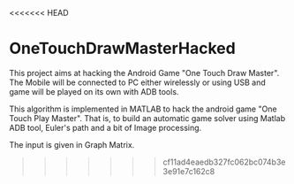 <<<<<<< HEAD

# OneTouchDrawMasterHacked
This project aims at hacking the Android Game "One Touch Draw Master". The Mobile will be connected to PC either wirelessly or using USB and game will be played on its own with ADB tools.


This algorithm is implemented in MATLAB to hack the android game "One Touch Play Master". That is, to build an automatic game solver using 
Matlab ADB tool, Euler's path and a bit of Image processing.

The input is given in Graph Matrix.

>>>>>>> cf11ad4eaedb327fc062bc074b3e3e91e7c162c8
